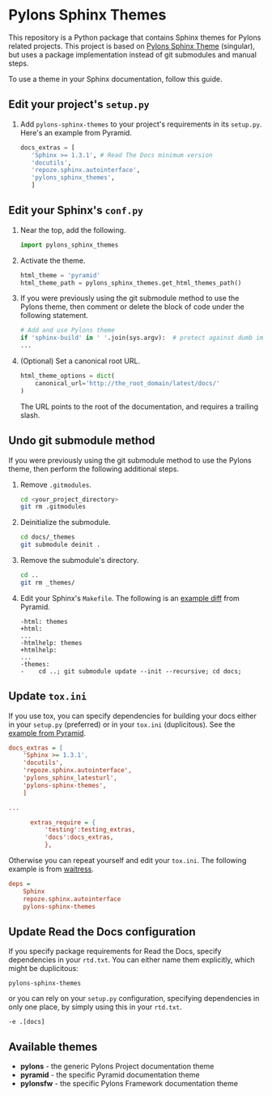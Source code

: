 Pylons Sphinx Themes
====================

This repository is a Python package that contains Sphinx themes for Pylons
related projects. This project is based on
[Pylons Sphinx Theme](https://github.com/Pylons/pylons_sphinx_theme)
(singular), but uses a package implementation instead of git submodules and
manual steps.

To use a theme in your Sphinx documentation, follow this guide.

Edit your project's ``setup.py``
--------------------------------
1. Add ``pylons-sphinx-themes`` to your project's requirements in its
``setup.py``. Here's an example from Pyramid.

    ```python
    docs_extras = [
       'Sphinx >= 1.3.1', # Read The Docs minimum version
       'docutils',
       'repoze.sphinx.autointerface',
       'pylons_sphinx_themes',
       ]
    ```

Edit your Sphinx's ``conf.py``
------------------------------
1. Near the top, add the following.

    ```python
    import pylons_sphinx_themes
    ```

2. Activate the theme.

    ```python
    html_theme = 'pyramid'
    html_theme_path = pylons_sphinx_themes.get_html_themes_path()
    ```

3. If you were previously using the git submodule method to use the Pylons
theme, then comment or delete the block of code under the following
statement.

    ```python
    # Add and use Pylons theme
    if 'sphinx-build' in ' '.join(sys.argv):  # protect against dumb importers
    ...
    ```

4. (Optional) Set a canonical root URL.

    ```python
    html_theme_options = dict(
        canonical_url='http://the_root_domain/latest/docs/'
    )
    ```

   The URL points to the root of the documentation, and requires a trailing
   slash.

Undo git submodule method
-------------------------
If you were previously using the git submodule method to use the Pylons theme,
then perform the following additional steps.

1. Remove ``.gitmodules``.

    ```bash
    cd <your_project_directory>
    git rm .gitmodules
    ```

2. Deinitialize the submodule.

    ```bash
    cd docs/_themes
    git submodule deinit .
    ```

3. Remove the submodule's directory.

    ```bash
    cd ..
    git rm _themes/
    ```

4. Edit your Sphinx's ``Makefile``. The following is an
   [example diff](https://github.com/Pylons/pyramid/pull/1636/files)
   from Pyramid.

    ```
    -html: themes
    +html:
    ...
    -htmlhelp: themes
    +htmlhelp:
    ...
    -themes:
    -    cd ..; git submodule update --init --recursive; cd docs;
    ```

Update ``tox.ini``
------------------
If you use tox, you can specify dependencies for building your docs either in
your ``setup.py`` (preferred) or in your ``tox.ini`` (duplicitous). See the
[example from Pyramid](https://github.com/Pylons/pyramid/blob/master/setup.py#L58-L64).

```ini
docs_extras = [
    'Sphinx >= 1.3.1',
    'docutils',
    'repoze.sphinx.autointerface',
    'pylons_sphinx_latesturl',
    'pylons-sphinx-themes',
    ]

...

      extras_require = {
          'testing':testing_extras,
          'docs':docs_extras,
          },
```

Otherwise you can repeat yourself and edit your ``tox.ini``. The following
example is from
[waitress](https://github.com/Pylons/waitress/blob/master/tox.ini#L28).

```ini
deps =
    Sphinx
    repoze.sphinx.autointerface
    pylons-sphinx-themes
```

Update Read the Docs configuration
----------------------------------
If you specify package requirements for Read the Docs, specify dependencies
in your ``rtd.txt``. You can either name them explicitly, which might be
duplicitous:

```
pylons-sphinx-themes
```

or you can rely on your ``setup.py`` configuration, specifying dependencies in
only one place, by simply using this in your ``rtd.txt``.

```
-e .[docs]
```

Available themes
----------------

- **pylons** - the generic Pylons Project documentation theme
- **pyramid** - the specific Pyramid documentation theme
- **pylonsfw** - the specific Pylons Framework documentation theme
